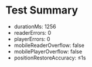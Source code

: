 # Test Summary
- durationMs: 1256
- readerErrors: 0
- playerErrors: 0
- mobileReaderOverflow: false
- mobilePlayerOverflow: false
- positionRestoreAccuracy: ≤1s